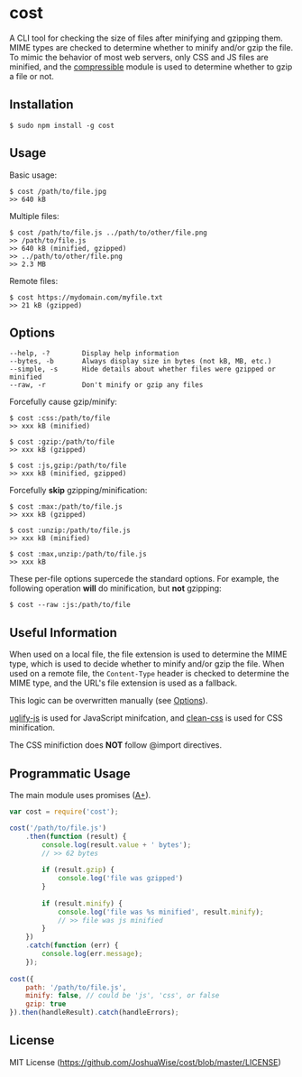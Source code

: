 # cost
A CLI tool for checking the size of files after minifying and gzipping them. MIME types are checked to determine whether to minify and/or gzip the file. To mimic the behavior of most web servers, only CSS and JS files are minified, and the [compressible](https://www.npmjs.com/package/compressible) module is used to determine whether to gzip a file or not.

## Installation
```
$ sudo npm install -g cost
```

## Usage
Basic usage:
```
$ cost /path/to/file.jpg
>> 640 kB
```

Multiple files:
```
$ cost /path/to/file.js ../path/to/other/file.png
>> /path/to/file.js
>> 640 kB (minified, gzipped)
>> ../path/to/other/file.png
>> 2.3 MB
```

Remote files:
```
$ cost https://mydomain.com/myfile.txt
>> 21 kB (gzipped)
```

## Options
```
--help, -?        Display help information
--bytes, -b       Always display size in bytes (not kB, MB, etc.)
--simple, -s      Hide details about whether files were gzipped or minified
--raw, -r         Don't minify or gzip any files
```

Forcefully cause gzip/minify:
```
$ cost :css:/path/to/file
>> xxx kB (minified)

$ cost :gzip:/path/to/file
>> xxx kB (gzipped)

$ cost :js,gzip:/path/to/file
>> xxx kB (minified, gzipped)
```

Forcefully **skip** gzipping/minification:
```
$ cost :max:/path/to/file.js
>> xxx kB (gzipped)

$ cost :unzip:/path/to/file.js
>> xxx kB (minified)

$ cost :max,unzip:/path/to/file.js
>> xxx kB
```

These per-file options supercede the standard options.
For example, the following operation **will** do minification, but **not** gzipping:
```
$ cost --raw :js:/path/to/file
```


## Useful Information
When used on a local file, the file extension is used to determine the MIME type, which is used to decide whether to minify and/or gzip the file. When used on a remote file, the `Content-Type` header is checked to determine the MIME type, and the URL's file extension is used as a fallback.

This logic can be overwritten manually (see [Options](#options)).

[uglify-js](https://github.com/mishoo/UglifyJS2) is used for JavaScript minifcation, and [clean-css](https://github.com/jakubpawlowicz/clean-css) is used for CSS minification.

The CSS minifiction does **NOT** follow @import directives.

## Programmatic Usage
The main module uses promises ([A+](https://promisesaplus.com/)).
```javascript
var cost = require('cost');

cost('/path/to/file.js')
	.then(function (result) {
		console.log(result.value + ' bytes');
		// >> 62 bytes
		
		if (result.gzip) {
			console.log('file was gzipped')
		}
		
		if (result.minify) {
			console.log('file was %s minified', result.minify);
			// >> file was js minified
		}
	})
	.catch(function (err) {
		console.log(err.message);
	});
	
cost({
	path: '/path/to/file.js',
	minify: false, // could be 'js', 'css', or false
	gzip: true
}).then(handleResult).catch(handleErrors);
```

## License
MIT License (https://github.com/JoshuaWise/cost/blob/master/LICENSE)
